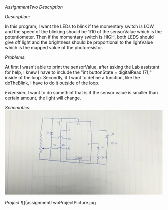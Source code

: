 *AssignmentTwo Description*

*Description:*

In this program, I want the LEDs to blink if the momentary switch is LOW, and the speed of the blinking should be 1/10 of the sensorValue which is the potentiometer. Then if the momentary switch is HIGH, both LEDS should give off light and the brightness should be proportional to the lightValue which is the mapped value of the photoresistor.

*Problems:*

At first I wasn't able to print the sensorValue, after asking the Lab assistant for help, I knew I have to include the "int buttonState = digitalRead (7);" inside of the loop.
Secondly, if I want to define a function, like the doTheBlink, I have to do it outside of the loop.

*Extension:*
I want to do somethinf that is if the sensor value is smaller than certain amount, the light will change.

*Schematics:*
![](assignmentTwoSchematicsPicture.jpg)

*Project*
![](assignmentTwoProjectPicture.jpg

